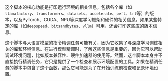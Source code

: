 这个脚本的核心功能是打印运行环境的相关信息，包括各个库（如`llamafactory`、`transformers`、`datasets`、`accelerate`、`peft`、`trl`等）的版本，以及PyTorch、CUDA、NPU等深度学习框架和硬件的相关信息。如果某些特定的库（如`deepspeed`、`bitsandbytes`、`vllm`）可用，还会打印这些库的版本信息。

这个脚本与大语言模型的指令精调任务可能有关，因为它收集了与深度学习训练相关的库和环境信息。在进行模型精调时，了解这些信息是重要的，因为它可以帮助调试环境问题，比如版本兼容性、硬件加速器的使用等。然而，这个脚本本身并不直接执行精调任务，它只是提供了一个检查和展示环境配置的工具。如果在精调任务的脚本中包含了这个函数，那么它可能是为了在开始训练前检查和记录环境设置。
